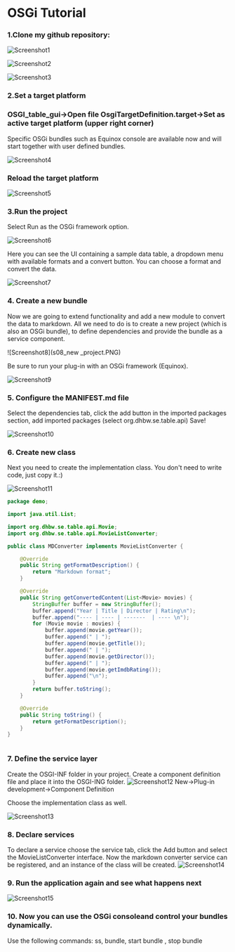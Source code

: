 # OSGi Tutorial

### 1.Clone my github repository:

![Screenshot1](s01_git_clone.PNG)

![Screenshot2](s02_git_protocol.PNG)


![Screenshot3](s03_importprojects.PNG)

### 2.Set a target platform
### OSGI_table_gui->Open file OsgiTargetDefinition.target->Set as active target platform (upper right corner)
Specific OSGi bundles such as Equinox console are available now and will start together with user defined bundles.


![Screenshot4](s04_target.PNG)

### Reload the target platform

![Screenshot5](s05_reload.PNG)

### 3.Run the project
Select Run as the OSGi framework option.

![Screenshot6](s06_run_as.png)

Here you can see the UI containing a sample data table, a dropdown menu with available formats and a convert button. You can choose a format and convert the data.

![Screenshot7](s07_running.PNG)

### 4. Create a new bundle

Now we are going to extend functionality and add a new module to convert the data to markdown. All we need to do is to create a new project (which is also an OSGi bundle), to define dependencies and provide the bundle as a service component.

![Screenshot8](s08_new _project.PNG)

Be sure to run your plug-in with an OSGi framework (Equinox).

![Screenshot9](s09_md.PNG)

### 5. Configure the MANIFEST.md file
Select the dependencies tab, click the add button in the imported packages section, add imported packages (select org.dhbw.se.table.api)
Save!

![Screenshot10](s10_import_package.PNG)

### 6. Create new class
Next you need to create the implementation class. You don't need to write code, just copy it.:)

![Screenshot11](s11_create_class.PNG)

```java
package demo;

import java.util.List;

import org.dhbw.se.table.api.Movie;
import org.dhbw.se.table.api.MovieListConverter;

public class MDConverter implements MovieListConverter {

	@Override
	public String getFormatDescription() {
		return "Markdown format";
	}

	@Override
	public String getConvertedContent(List<Movie> movies) {
		StringBuffer buffer = new StringBuffer();
		buffer.append("Year | Title | Director | Rating\n");
		buffer.append("---- | ---- | -------  | ---- \n");
		for (Movie movie : movies) {
			buffer.append(movie.getYear());
			buffer.append(" | ");
			buffer.append(movie.getTitle());
			buffer.append(" | ");
			buffer.append(movie.getDirector());
			buffer.append(" | ");
			buffer.append(movie.getImdbRating());
			buffer.append("\n");
		}
		return buffer.toString();
	}

	@Override
	public String toString() {
		return getFormatDescription();
	}
}



```






### 7. Define the service layer
Create the OSGI-INF folder in your project.
Create a component definition file and place it into the OSGI-ING folder.
![Screenshot12](s12_component_def.PNG)
New->Plug-in development->Component Definition

Choose the implementation class as well.



![Screenshot13](s13_component_class.PNG)

### 8. Declare services
To declare a service choose the service tab, click the Add button and select the MovieListConverter interface. Now the markdown converter service can be registered, and an instance of the class will be created.
![Screenshot14](s14_declare_service.PNG)


### 9. Run the application again and see what happens next

![Screenshot15](s15_result.PNG)


### 10. Now you can use the OSGi consoleand control your bundles dynamically.
Use the following commands: ss, bundle<id>, start bundle <id>, stop bundle <id>











